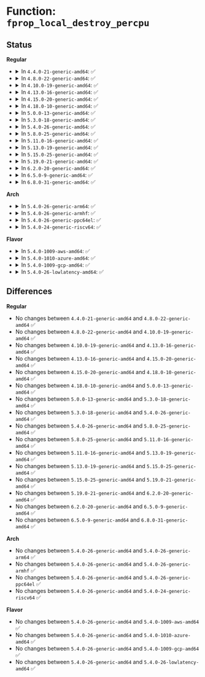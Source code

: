 # Function: <code>fprop_local_destroy_percpu</code>

## Status
<b>Regular</b>
<ul>
<li>
<details>
<summary>In <code>4.4.0-21-generic-amd64</code>: ✅</summary>

```c
void fprop_local_destroy_percpu(struct fprop_local_percpu * pl)
```

```json
{
  "name": "fprop_local_destroy_percpu",
  "collision_type": "Unique Global",
  "inline_type": "No",
  "funcs": [
    {
      "addr": 18446744071582947808,
      "name": "fprop_local_destroy_percpu",
      "external": true,
      "loc": "lib/flex_proportions.c:183",
      "file": "lib/flex_proportions.c",
      "inline": "seen, unknown",
      "caller_inline": [],
      "caller_func": [
        "mm/backing-dev.c:wb_init",
        "mm/backing-dev.c:wb_exit",
        "mm/backing-dev.c:cgwb_release_workfn",
        "mm/backing-dev.c:wb_get_create"
      ]
    }
  ],
  "symbols": [
    {
      "addr": 18446744071582947808,
      "name": "fprop_local_destroy_percpu",
      "section": ".text",
      "bind": "STB_GLOBAL",
      "size": 11
    }
  ]
}
```
</details>
</li>
<li>
<details>
<summary>In <code>4.8.0-22-generic-amd64</code>: ✅</summary>

```c
void fprop_local_destroy_percpu(struct fprop_local_percpu * pl)
```

```json
{
  "name": "fprop_local_destroy_percpu",
  "collision_type": "Unique Global",
  "inline_type": "No",
  "funcs": [
    {
      "addr": 18446744071583235520,
      "name": "fprop_local_destroy_percpu",
      "external": true,
      "loc": "lib/flex_proportions.c:183",
      "file": "lib/flex_proportions.c",
      "inline": "seen, unknown",
      "caller_inline": [],
      "caller_func": [
        "mm/backing-dev.c:wb_get_create",
        "mm/backing-dev.c:cgwb_release_workfn",
        "mm/backing-dev.c:wb_exit",
        "mm/backing-dev.c:wb_init"
      ]
    }
  ],
  "symbols": [
    {
      "addr": 18446744071583235520,
      "name": "fprop_local_destroy_percpu",
      "section": ".text",
      "bind": "STB_GLOBAL",
      "size": 11
    }
  ]
}
```
</details>
</li>
<li>
<details>
<summary>In <code>4.10.0-19-generic-amd64</code>: ✅</summary>

```c
void fprop_local_destroy_percpu(struct fprop_local_percpu * pl)
```

```json
{
  "name": "fprop_local_destroy_percpu",
  "collision_type": "Unique Global",
  "inline_type": "No",
  "funcs": [
    {
      "addr": 18446744071583350768,
      "name": "fprop_local_destroy_percpu",
      "external": true,
      "loc": "lib/flex_proportions.c:183",
      "file": "lib/flex_proportions.c",
      "inline": "seen, unknown",
      "caller_inline": [],
      "caller_func": [
        "mm/backing-dev.c:wb_get_create",
        "mm/backing-dev.c:cgwb_release_workfn",
        "mm/backing-dev.c:wb_exit",
        "mm/backing-dev.c:wb_init"
      ]
    }
  ],
  "symbols": [
    {
      "addr": 18446744071583350768,
      "name": "fprop_local_destroy_percpu",
      "section": ".text",
      "bind": "STB_GLOBAL",
      "size": 11
    }
  ]
}
```
</details>
</li>
<li>
<details>
<summary>In <code>4.13.0-16-generic-amd64</code>: ✅</summary>

```c
void fprop_local_destroy_percpu(struct fprop_local_percpu * pl)
```

```json
{
  "name": "fprop_local_destroy_percpu",
  "collision_type": "Unique Global",
  "inline_type": "No",
  "funcs": [
    {
      "addr": 18446744071588202400,
      "name": "fprop_local_destroy_percpu",
      "external": true,
      "loc": "lib/flex_proportions.c:183",
      "file": "lib/flex_proportions.c",
      "inline": "seen, unknown",
      "caller_inline": [],
      "caller_func": [
        "mm/backing-dev.c:wb_get_create",
        "mm/backing-dev.c:cgwb_release_workfn",
        "mm/backing-dev.c:wb_exit",
        "mm/backing-dev.c:wb_init"
      ]
    }
  ],
  "symbols": [
    {
      "addr": 18446744071588202400,
      "name": "fprop_local_destroy_percpu",
      "section": ".text",
      "bind": "STB_GLOBAL",
      "size": 11
    }
  ]
}
```
</details>
</li>
<li>
<details>
<summary>In <code>4.15.0-20-generic-amd64</code>: ✅</summary>

```c
void fprop_local_destroy_percpu(struct fprop_local_percpu * pl)
```

```json
{
  "name": "fprop_local_destroy_percpu",
  "collision_type": "Unique Global",
  "inline_type": "No",
  "funcs": [
    {
      "addr": 18446744071588751216,
      "name": "fprop_local_destroy_percpu",
      "external": true,
      "loc": "lib/flex_proportions.c:184",
      "file": "lib/flex_proportions.c",
      "inline": "seen, unknown",
      "caller_inline": [],
      "caller_func": [
        "mm/backing-dev.c:wb_get_create",
        "mm/backing-dev.c:cgwb_release_workfn",
        "mm/backing-dev.c:wb_exit",
        "mm/backing-dev.c:wb_init"
      ]
    }
  ],
  "symbols": [
    {
      "addr": 18446744071588751216,
      "name": "fprop_local_destroy_percpu",
      "section": ".text",
      "bind": "STB_GLOBAL",
      "size": 11
    }
  ]
}
```
</details>
</li>
<li>
<details>
<summary>In <code>4.18.0-10-generic-amd64</code>: ✅</summary>

```c
void fprop_local_destroy_percpu(struct fprop_local_percpu * pl)
```

```json
{
  "name": "fprop_local_destroy_percpu",
  "collision_type": "Unique Global",
  "inline_type": "No",
  "funcs": [
    {
      "addr": 18446744071589129120,
      "name": "fprop_local_destroy_percpu",
      "external": true,
      "loc": "lib/flex_proportions.c:184",
      "file": "lib/flex_proportions.c",
      "inline": "seen, unknown",
      "caller_inline": [],
      "caller_func": [
        "mm/backing-dev.c:wb_get_create",
        "mm/backing-dev.c:cgwb_release_workfn",
        "mm/backing-dev.c:wb_exit",
        "mm/backing-dev.c:wb_init"
      ]
    }
  ],
  "symbols": [
    {
      "addr": 18446744071589129120,
      "name": "fprop_local_destroy_percpu",
      "section": ".text",
      "bind": "STB_GLOBAL",
      "size": 11
    }
  ]
}
```
</details>
</li>
<li>
<details>
<summary>In <code>5.0.0-13-generic-amd64</code>: ✅</summary>

```c
void fprop_local_destroy_percpu(struct fprop_local_percpu * pl)
```

```json
{
  "name": "fprop_local_destroy_percpu",
  "collision_type": "Unique Global",
  "inline_type": "No",
  "funcs": [
    {
      "addr": 18446744071589363808,
      "name": "fprop_local_destroy_percpu",
      "external": true,
      "loc": "lib/flex_proportions.c:184",
      "file": "lib/flex_proportions.c",
      "inline": "seen, unknown",
      "caller_inline": [],
      "caller_func": [
        "mm/backing-dev.c:wb_get_create",
        "mm/backing-dev.c:cgwb_release_workfn",
        "mm/backing-dev.c:wb_exit",
        "mm/backing-dev.c:wb_init"
      ]
    }
  ],
  "symbols": [
    {
      "addr": 18446744071589363808,
      "name": "fprop_local_destroy_percpu",
      "section": ".text",
      "bind": "STB_GLOBAL",
      "size": 11
    }
  ]
}
```
</details>
</li>
<li>
<details>
<summary>In <code>5.3.0-18-generic-amd64</code>: ✅</summary>

```c
void fprop_local_destroy_percpu(struct fprop_local_percpu * pl)
```

```json
{
  "name": "fprop_local_destroy_percpu",
  "collision_type": "Unique Global",
  "inline_type": "No",
  "funcs": [
    {
      "addr": 18446744071589820848,
      "name": "fprop_local_destroy_percpu",
      "external": true,
      "loc": "lib/flex_proportions.c:184",
      "file": "lib/flex_proportions.c",
      "inline": "seen, unknown",
      "caller_inline": [],
      "caller_func": [
        "mm/backing-dev.c:wb_get_create",
        "mm/backing-dev.c:cgwb_release_workfn",
        "mm/backing-dev.c:wb_exit",
        "mm/backing-dev.c:wb_init"
      ]
    }
  ],
  "symbols": [
    {
      "addr": 18446744071589820848,
      "name": "fprop_local_destroy_percpu",
      "section": ".text",
      "bind": "STB_GLOBAL",
      "size": 11
    }
  ]
}
```
</details>
</li>
<li>
<details>
<summary>In <code>5.4.0-26-generic-amd64</code>: ✅</summary>

```c
void fprop_local_destroy_percpu(struct fprop_local_percpu * pl)
```

```json
{
  "name": "fprop_local_destroy_percpu",
  "collision_type": "Unique Global",
  "inline_type": "No",
  "funcs": [
    {
      "addr": 18446744071590047136,
      "name": "fprop_local_destroy_percpu",
      "external": true,
      "loc": "lib/flex_proportions.c:184",
      "file": "lib/flex_proportions.c",
      "inline": "seen, unknown",
      "caller_inline": [],
      "caller_func": [
        "mm/backing-dev.c:wb_get_create",
        "mm/backing-dev.c:cgwb_release_workfn",
        "mm/backing-dev.c:wb_exit",
        "mm/backing-dev.c:wb_init"
      ]
    }
  ],
  "symbols": [
    {
      "addr": 18446744071590047136,
      "name": "fprop_local_destroy_percpu",
      "section": ".text",
      "bind": "STB_GLOBAL",
      "size": 11
    }
  ]
}
```
</details>
</li>
<li>
<details>
<summary>In <code>5.8.0-25-generic-amd64</code>: ✅</summary>

```c
void fprop_local_destroy_percpu(struct fprop_local_percpu * pl)
```

```json
{
  "name": "fprop_local_destroy_percpu",
  "collision_type": "Unique Global",
  "inline_type": "No",
  "funcs": [
    {
      "addr": 18446744071585041168,
      "name": "fprop_local_destroy_percpu",
      "external": true,
      "loc": "lib/flex_proportions.c:184",
      "file": "lib/flex_proportions.c",
      "inline": "seen, unknown",
      "caller_inline": [],
      "caller_func": [
        "mm/backing-dev.c:cgwb_create",
        "mm/backing-dev.c:cgwb_release_workfn",
        "mm/backing-dev.c:wb_exit",
        "mm/backing-dev.c:wb_init"
      ]
    }
  ],
  "symbols": [
    {
      "addr": 18446744071585041168,
      "name": "fprop_local_destroy_percpu",
      "section": ".text",
      "bind": "STB_GLOBAL",
      "size": 11
    }
  ]
}
```
</details>
</li>
<li>
<details>
<summary>In <code>5.11.0-16-generic-amd64</code>: ✅</summary>

```c
void fprop_local_destroy_percpu(struct fprop_local_percpu * pl)
```

```json
{
  "name": "fprop_local_destroy_percpu",
  "collision_type": "Unique Global",
  "inline_type": "No",
  "funcs": [
    {
      "addr": 18446744071585192896,
      "name": "fprop_local_destroy_percpu",
      "external": true,
      "loc": "lib/flex_proportions.c:184",
      "file": "lib/flex_proportions.c",
      "inline": "seen, unknown",
      "caller_inline": [],
      "caller_func": [
        "mm/backing-dev.c:cgwb_create",
        "mm/backing-dev.c:cgwb_release_workfn",
        "mm/backing-dev.c:wb_exit",
        "mm/backing-dev.c:wb_init"
      ]
    }
  ],
  "symbols": [
    {
      "addr": 18446744071585192896,
      "name": "fprop_local_destroy_percpu",
      "section": ".text",
      "bind": "STB_GLOBAL",
      "size": 11
    }
  ]
}
```
</details>
</li>
<li>
<details>
<summary>In <code>5.13.0-19-generic-amd64</code>: ✅</summary>

```c
void fprop_local_destroy_percpu(struct fprop_local_percpu * pl)
```

```json
{
  "name": "fprop_local_destroy_percpu",
  "collision_type": "Unique Global",
  "inline_type": "No",
  "funcs": [
    {
      "addr": 0,
      "name": "fprop_local_destroy_percpu",
      "external": true,
      "loc": "lib/flex_proportions.c:184",
      "file": "lib/flex_proportions.c",
      "inline": "seen, unknown",
      "caller_inline": [],
      "caller_func": [
        "mm/backing-dev.c:cgwb_create",
        "mm/backing-dev.c:cgwb_release_workfn",
        "mm/backing-dev.c:wb_exit",
        "mm/backing-dev.c:wb_init"
      ]
    }
  ],
  "symbols": [
    {
      "addr": 18446744071585075984,
      "name": "fprop_local_destroy_percpu",
      "section": ".text",
      "bind": "STB_GLOBAL",
      "size": 11
    }
  ]
}
```
</details>
</li>
<li>
<details>
<summary>In <code>5.15.0-25-generic-amd64</code>: ✅</summary>

```c
void fprop_local_destroy_percpu(struct fprop_local_percpu * pl)
```

```json
{
  "name": "fprop_local_destroy_percpu",
  "collision_type": "Unique Global",
  "inline_type": "No",
  "funcs": [
    {
      "addr": 0,
      "name": "fprop_local_destroy_percpu",
      "external": true,
      "loc": "lib/flex_proportions.c:184",
      "file": "lib/flex_proportions.c",
      "inline": "seen, unknown",
      "caller_inline": [],
      "caller_func": [
        "mm/backing-dev.c:cgwb_create",
        "mm/backing-dev.c:cgwb_release_workfn",
        "mm/backing-dev.c:wb_exit",
        "mm/backing-dev.c:wb_init"
      ]
    }
  ],
  "symbols": [
    {
      "addr": 18446744071585522816,
      "name": "fprop_local_destroy_percpu",
      "section": ".text",
      "bind": "STB_GLOBAL",
      "size": 11
    }
  ]
}
```
</details>
</li>
<li>
<details>
<summary>In <code>5.19.0-21-generic-amd64</code>: ✅</summary>

```c
void fprop_local_destroy_percpu(struct fprop_local_percpu * pl)
```

```json
{
  "name": "fprop_local_destroy_percpu",
  "collision_type": "Unique Global",
  "inline_type": "No",
  "funcs": [
    {
      "addr": 0,
      "name": "fprop_local_destroy_percpu",
      "external": true,
      "loc": "lib/flex_proportions.c:184",
      "file": "lib/flex_proportions.c",
      "inline": "seen, unknown",
      "caller_inline": [],
      "caller_func": [
        "mm/backing-dev.c:release_bdi",
        "mm/backing-dev.c:cgwb_create",
        "mm/backing-dev.c:cgwb_create",
        "mm/backing-dev.c:cgwb_release_workfn",
        "mm/backing-dev.c:cgwb_release_workfn",
        "mm/backing-dev.c:wb_init"
      ]
    }
  ],
  "symbols": [
    {
      "addr": 18446744071586675664,
      "name": "fprop_local_destroy_percpu",
      "section": ".text",
      "bind": "STB_GLOBAL",
      "size": 17
    }
  ]
}
```
</details>
</li>
<li>
<details>
<summary>In <code>6.2.0-20-generic-amd64</code>: ✅</summary>

```c
void fprop_local_destroy_percpu(struct fprop_local_percpu * pl)
```

```json
{
  "name": "fprop_local_destroy_percpu",
  "collision_type": "Unique Global",
  "inline_type": "No",
  "funcs": [
    {
      "addr": 0,
      "name": "fprop_local_destroy_percpu",
      "external": true,
      "loc": "lib/flex_proportions.c:180",
      "file": "lib/flex_proportions.c",
      "inline": "seen, unknown",
      "caller_inline": [],
      "caller_func": [
        "mm/backing-dev.c:release_bdi",
        "mm/backing-dev.c:cgwb_create",
        "mm/backing-dev.c:cgwb_create",
        "mm/backing-dev.c:cgwb_release_workfn",
        "mm/backing-dev.c:cgwb_release_workfn",
        "mm/backing-dev.c:wb_init"
      ]
    }
  ],
  "symbols": [
    {
      "addr": 18446744071595755664,
      "name": "fprop_local_destroy_percpu",
      "section": ".text",
      "bind": "STB_GLOBAL",
      "size": 17
    }
  ]
}
```
</details>
</li>
<li>
<details>
<summary>In <code>6.5.0-9-generic-amd64</code>: ✅</summary>

```c
void fprop_local_destroy_percpu(struct fprop_local_percpu * pl)
```

```json
{
  "name": "fprop_local_destroy_percpu",
  "collision_type": "Unique Global",
  "inline_type": "No",
  "funcs": [
    {
      "addr": 0,
      "name": "fprop_local_destroy_percpu",
      "external": true,
      "loc": "lib/flex_proportions.c:180",
      "file": "lib/flex_proportions.c",
      "inline": "seen, unknown",
      "caller_inline": [],
      "caller_func": [
        "mm/backing-dev.c:release_bdi",
        "mm/backing-dev.c:cgwb_create",
        "mm/backing-dev.c:cgwb_create",
        "mm/backing-dev.c:cgwb_release_workfn",
        "mm/backing-dev.c:cgwb_release_workfn",
        "mm/backing-dev.c:wb_init"
      ]
    }
  ],
  "symbols": [
    {
      "addr": 18446744071596280016,
      "name": "fprop_local_destroy_percpu",
      "section": ".text",
      "bind": "STB_GLOBAL",
      "size": 17
    }
  ]
}
```
</details>
</li>
<li>
<details>
<summary>In <code>6.8.0-31-generic-amd64</code>: ✅</summary>

```c
void fprop_local_destroy_percpu(struct fprop_local_percpu * pl)
```

```json
{
  "name": "fprop_local_destroy_percpu",
  "collision_type": "Unique Global",
  "inline_type": "No",
  "funcs": [
    {
      "addr": 0,
      "name": "fprop_local_destroy_percpu",
      "external": true,
      "loc": "lib/flex_proportions.c:180",
      "file": "lib/flex_proportions.c",
      "inline": "seen, unknown",
      "caller_inline": [],
      "caller_func": [
        "mm/backing-dev.c:cgwb_create",
        "mm/backing-dev.c:cgwb_release_workfn",
        "mm/backing-dev.c:wb_exit",
        "mm/backing-dev.c:wb_init"
      ]
    }
  ],
  "symbols": [
    {
      "addr": 18446744071597164720,
      "name": "fprop_local_destroy_percpu",
      "section": ".text",
      "bind": "STB_GLOBAL",
      "size": 24
    }
  ]
}
```
</details>
</li>
</ul>
<b>Arch</b>
<ul>
<li>
<details>
<summary>In <code>5.4.0-26-generic-arm64</code>: ✅</summary>

```c
void fprop_local_destroy_percpu(struct fprop_local_percpu * pl)
```

```json
{
  "name": "fprop_local_destroy_percpu",
  "collision_type": "Unique Global",
  "inline_type": "No",
  "funcs": [
    {
      "addr": 18446603336503821568,
      "name": "fprop_local_destroy_percpu",
      "external": true,
      "loc": "lib/flex_proportions.c:184",
      "file": "lib/flex_proportions.c",
      "inline": "seen, unknown",
      "caller_inline": [],
      "caller_func": [
        "mm/backing-dev.c:wb_get_create",
        "mm/backing-dev.c:cgwb_release_workfn",
        "mm/backing-dev.c:wb_exit",
        "mm/backing-dev.c:wb_init"
      ]
    }
  ],
  "symbols": [
    {
      "addr": 18446603336503821568,
      "name": "fprop_local_destroy_percpu",
      "section": ".text",
      "bind": "STB_GLOBAL",
      "size": 20
    }
  ]
}
```
</details>
</li>
<li>
<details>
<summary>In <code>5.4.0-26-generic-armhf</code>: ✅</summary>

```c
void fprop_local_destroy_percpu(struct fprop_local_percpu * pl)
```

```json
{
  "name": "fprop_local_destroy_percpu",
  "collision_type": "Unique Global",
  "inline_type": "No",
  "funcs": [
    {
      "addr": 3236442916,
      "name": "fprop_local_destroy_percpu",
      "external": true,
      "loc": "lib/flex_proportions.c:184",
      "file": "lib/flex_proportions.c",
      "inline": "seen, unknown",
      "caller_inline": [],
      "caller_func": [
        "mm/backing-dev.c:wb_get_create",
        "mm/backing-dev.c:cgwb_release_workfn",
        "mm/backing-dev.c:wb_exit",
        "mm/backing-dev.c:wb_init"
      ]
    }
  ],
  "symbols": [
    {
      "addr": 3236442916,
      "name": "fprop_local_destroy_percpu",
      "section": ".text",
      "bind": "STB_GLOBAL",
      "size": 20
    }
  ]
}
```
</details>
</li>
<li>
<details>
<summary>In <code>5.4.0-26-generic-ppc64el</code>: ✅</summary>

```c
void fprop_local_destroy_percpu(struct fprop_local_percpu * pl)
```

```json
{
  "name": "fprop_local_destroy_percpu",
  "collision_type": "Unique Global",
  "inline_type": "No",
  "funcs": [
    {
      "addr": 13835058055297665904,
      "name": "fprop_local_destroy_percpu",
      "external": true,
      "loc": "lib/flex_proportions.c:184",
      "file": "lib/flex_proportions.c",
      "inline": "seen, unknown",
      "caller_inline": [],
      "caller_func": [
        "mm/backing-dev.c:wb_get_create",
        "mm/backing-dev.c:cgwb_release_workfn",
        "mm/backing-dev.c:wb_exit",
        "mm/backing-dev.c:wb_init"
      ]
    }
  ],
  "symbols": [
    {
      "addr": 13835058055297665904,
      "name": "fprop_local_destroy_percpu",
      "section": ".text",
      "bind": "STB_GLOBAL",
      "size": 44
    }
  ]
}
```
</details>
</li>
<li>
<details>
<summary>In <code>5.4.0-24-generic-riscv64</code>: ✅</summary>

```c
void fprop_local_destroy_percpu(struct fprop_local_percpu * pl)
```

```json
{
  "name": "fprop_local_destroy_percpu",
  "collision_type": "Unique Global",
  "inline_type": "No",
  "funcs": [
    {
      "addr": 18446743936279717186,
      "name": "fprop_local_destroy_percpu",
      "external": true,
      "loc": "lib/flex_proportions.c:184",
      "file": "lib/flex_proportions.c",
      "inline": "seen, unknown",
      "caller_inline": [],
      "caller_func": [
        "mm/backing-dev.c:wb_get_create",
        "mm/backing-dev.c:cgwb_release_workfn",
        "mm/backing-dev.c:wb_exit",
        "mm/backing-dev.c:wb_init"
      ]
    }
  ],
  "symbols": [
    {
      "addr": 18446743936279717186,
      "name": "fprop_local_destroy_percpu",
      "section": ".text",
      "bind": "STB_GLOBAL",
      "size": 24
    }
  ]
}
```
</details>
</li>
</ul>
<b>Flavor</b>
<ul>
<li>
<details>
<summary>In <code>5.4.0-1009-aws-amd64</code>: ✅</summary>

```c
void fprop_local_destroy_percpu(struct fprop_local_percpu * pl)
```

```json
{
  "name": "fprop_local_destroy_percpu",
  "collision_type": "Unique Global",
  "inline_type": "No",
  "funcs": [
    {
      "addr": 18446744071589649392,
      "name": "fprop_local_destroy_percpu",
      "external": true,
      "loc": "lib/flex_proportions.c:184",
      "file": "lib/flex_proportions.c",
      "inline": "seen, unknown",
      "caller_inline": [],
      "caller_func": [
        "mm/backing-dev.c:wb_get_create",
        "mm/backing-dev.c:cgwb_release_workfn",
        "mm/backing-dev.c:wb_exit",
        "mm/backing-dev.c:wb_init"
      ]
    }
  ],
  "symbols": [
    {
      "addr": 18446744071589649392,
      "name": "fprop_local_destroy_percpu",
      "section": ".text",
      "bind": "STB_GLOBAL",
      "size": 11
    }
  ]
}
```
</details>
</li>
<li>
<details>
<summary>In <code>5.4.0-1010-azure-amd64</code>: ✅</summary>

```c
void fprop_local_destroy_percpu(struct fprop_local_percpu * pl)
```

```json
{
  "name": "fprop_local_destroy_percpu",
  "collision_type": "Unique Global",
  "inline_type": "No",
  "funcs": [
    {
      "addr": 18446744071589375200,
      "name": "fprop_local_destroy_percpu",
      "external": true,
      "loc": "lib/flex_proportions.c:184",
      "file": "lib/flex_proportions.c",
      "inline": "seen, unknown",
      "caller_inline": [],
      "caller_func": [
        "mm/backing-dev.c:wb_get_create",
        "mm/backing-dev.c:cgwb_release_workfn",
        "mm/backing-dev.c:wb_exit",
        "mm/backing-dev.c:wb_init"
      ]
    }
  ],
  "symbols": [
    {
      "addr": 18446744071589375200,
      "name": "fprop_local_destroy_percpu",
      "section": ".text",
      "bind": "STB_GLOBAL",
      "size": 11
    }
  ]
}
```
</details>
</li>
<li>
<details>
<summary>In <code>5.4.0-1009-gcp-amd64</code>: ✅</summary>

```c
void fprop_local_destroy_percpu(struct fprop_local_percpu * pl)
```

```json
{
  "name": "fprop_local_destroy_percpu",
  "collision_type": "Unique Global",
  "inline_type": "No",
  "funcs": [
    {
      "addr": 18446744071590092768,
      "name": "fprop_local_destroy_percpu",
      "external": true,
      "loc": "lib/flex_proportions.c:184",
      "file": "lib/flex_proportions.c",
      "inline": "seen, unknown",
      "caller_inline": [],
      "caller_func": [
        "mm/backing-dev.c:wb_get_create",
        "mm/backing-dev.c:cgwb_release_workfn",
        "mm/backing-dev.c:wb_exit",
        "mm/backing-dev.c:wb_init"
      ]
    }
  ],
  "symbols": [
    {
      "addr": 18446744071590092768,
      "name": "fprop_local_destroy_percpu",
      "section": ".text",
      "bind": "STB_GLOBAL",
      "size": 11
    }
  ]
}
```
</details>
</li>
<li>
<details>
<summary>In <code>5.4.0-26-lowlatency-amd64</code>: ✅</summary>

```c
void fprop_local_destroy_percpu(struct fprop_local_percpu * pl)
```

```json
{
  "name": "fprop_local_destroy_percpu",
  "collision_type": "Unique Global",
  "inline_type": "No",
  "funcs": [
    {
      "addr": 18446744071590143024,
      "name": "fprop_local_destroy_percpu",
      "external": true,
      "loc": "lib/flex_proportions.c:184",
      "file": "lib/flex_proportions.c",
      "inline": "seen, unknown",
      "caller_inline": [],
      "caller_func": [
        "mm/backing-dev.c:wb_get_create",
        "mm/backing-dev.c:cgwb_release_workfn",
        "mm/backing-dev.c:wb_exit",
        "mm/backing-dev.c:wb_init"
      ]
    }
  ],
  "symbols": [
    {
      "addr": 18446744071590143024,
      "name": "fprop_local_destroy_percpu",
      "section": ".text",
      "bind": "STB_GLOBAL",
      "size": 11
    }
  ]
}
```
</details>
</li>
</ul>

## Differences
<b>Regular</b>
<ul>
<li>
No changes between <code>4.4.0-21-generic-amd64</code> and <code>4.8.0-22-generic-amd64</code> ✅
</li>
<li>
No changes between <code>4.8.0-22-generic-amd64</code> and <code>4.10.0-19-generic-amd64</code> ✅
</li>
<li>
No changes between <code>4.10.0-19-generic-amd64</code> and <code>4.13.0-16-generic-amd64</code> ✅
</li>
<li>
No changes between <code>4.13.0-16-generic-amd64</code> and <code>4.15.0-20-generic-amd64</code> ✅
</li>
<li>
No changes between <code>4.15.0-20-generic-amd64</code> and <code>4.18.0-10-generic-amd64</code> ✅
</li>
<li>
No changes between <code>4.18.0-10-generic-amd64</code> and <code>5.0.0-13-generic-amd64</code> ✅
</li>
<li>
No changes between <code>5.0.0-13-generic-amd64</code> and <code>5.3.0-18-generic-amd64</code> ✅
</li>
<li>
No changes between <code>5.3.0-18-generic-amd64</code> and <code>5.4.0-26-generic-amd64</code> ✅
</li>
<li>
No changes between <code>5.4.0-26-generic-amd64</code> and <code>5.8.0-25-generic-amd64</code> ✅
</li>
<li>
No changes between <code>5.8.0-25-generic-amd64</code> and <code>5.11.0-16-generic-amd64</code> ✅
</li>
<li>
No changes between <code>5.11.0-16-generic-amd64</code> and <code>5.13.0-19-generic-amd64</code> ✅
</li>
<li>
No changes between <code>5.13.0-19-generic-amd64</code> and <code>5.15.0-25-generic-amd64</code> ✅
</li>
<li>
No changes between <code>5.15.0-25-generic-amd64</code> and <code>5.19.0-21-generic-amd64</code> ✅
</li>
<li>
No changes between <code>5.19.0-21-generic-amd64</code> and <code>6.2.0-20-generic-amd64</code> ✅
</li>
<li>
No changes between <code>6.2.0-20-generic-amd64</code> and <code>6.5.0-9-generic-amd64</code> ✅
</li>
<li>
No changes between <code>6.5.0-9-generic-amd64</code> and <code>6.8.0-31-generic-amd64</code> ✅
</li>
</ul>
<b>Arch</b>
<ul>
<li>
No changes between <code>5.4.0-26-generic-amd64</code> and <code>5.4.0-26-generic-arm64</code> ✅
</li>
<li>
No changes between <code>5.4.0-26-generic-amd64</code> and <code>5.4.0-26-generic-armhf</code> ✅
</li>
<li>
No changes between <code>5.4.0-26-generic-amd64</code> and <code>5.4.0-26-generic-ppc64el</code> ✅
</li>
<li>
No changes between <code>5.4.0-26-generic-amd64</code> and <code>5.4.0-24-generic-riscv64</code> ✅
</li>
</ul>
<b>Flavor</b>
<ul>
<li>
No changes between <code>5.4.0-26-generic-amd64</code> and <code>5.4.0-1009-aws-amd64</code> ✅
</li>
<li>
No changes between <code>5.4.0-26-generic-amd64</code> and <code>5.4.0-1010-azure-amd64</code> ✅
</li>
<li>
No changes between <code>5.4.0-26-generic-amd64</code> and <code>5.4.0-1009-gcp-amd64</code> ✅
</li>
<li>
No changes between <code>5.4.0-26-generic-amd64</code> and <code>5.4.0-26-lowlatency-amd64</code> ✅
</li>
</ul>
